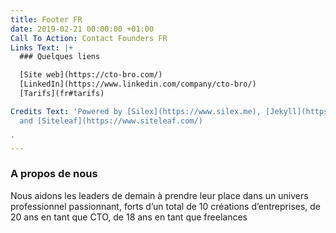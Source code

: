```yaml
---
title: Footer FR
date: 2019-02-21 00:00:00 +01:00
Call To Action: Contact Founders FR
Links Text: |+
  ### Quelques liens

  [Site web](https://cto-bro.com/)
  [LinkedIn](https://www.linkedin.com/company/cto-bro/)
  [Tarifs](fr#tarifs)

Credits Text: 'Powered by [Silex](https://www.silex.me), [Jekyll](https://jekyllrb.com/)
  and [Siteleaf](https://www.siteleaf.com/)

'
---
```


### A propos de nous

Nous aidons les leaders de demain à prendre leur place dans un univers professionnel passionnant, forts d’un total de 10 créations d’entreprises, de 20 ans en tant que CTO, de 18 ans en tant que freelances

